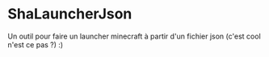 # ShaLauncherJson
Un outil pour faire un launcher minecraft à partir d'un fichier json (c'est cool n'est ce pas ?) :)
